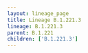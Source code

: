 ```yaml
---
layout: lineage_page
title: Lineage B.1.221.3
lineage: B.1.221.3
parent: B.1.221
children: ['B.1.221.3']
---
```

